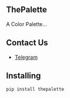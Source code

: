## ThePalette
A Color Palette...
## Contact Us
- [Telegram](https://t.me/mpm_ms)

## Installing

```bash
pip install thepalette
```